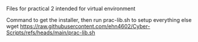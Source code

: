 Files for practical 2 
intended for virtual environment

Command to get the installer, then run prac-lib.sh to setup everything else 
wget https://raw.githubusercontent.com/ehn4602/Cyber-Scripts/refs/heads/main/prac-lib.sh
